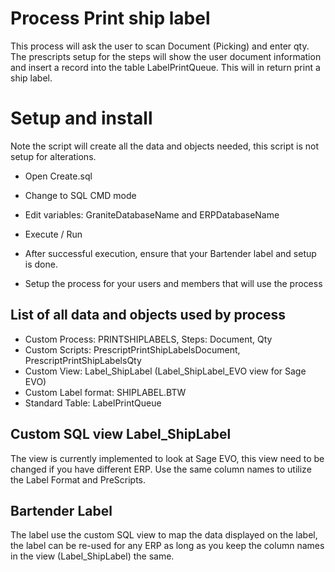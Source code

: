 # Process Print ship label 

This process will ask the user to scan Document (Picking) and enter qty.
The prescripts setup for the steps will show the user document information and insert a record into the table LabelPrintQueue.
This will in return print a ship label.


# Setup and install

Note the script will create all the data and objects needed, this script is not setup for alterations.

- Open Create.sql
- Change to SQL CMD mode
- Edit variables: GraniteDatabaseName and ERPDatabaseName
- Execute / Run
  
- After successful execution, ensure that your Bartender label and setup is done.
- Setup the process for your users and members that will use the process


## List of all data and objects used by process

- Custom Process:       PRINTSHIPLABELS, Steps: Document, Qty
- Custom Scripts:       PrescriptPrintShipLabelsDocument, PrescriptPrintShipLabelsQty
- Custom View:          Label_ShipLabel (Label_ShipLabel_EVO view for Sage EVO)
- Custom Label format:  SHIPLABEL.BTW
- Standard Table:       LabelPrintQueue

## Custom SQL view Label_ShipLabel

The view is currently implemented to look at Sage EVO, this view need to be changed if you have different ERP.
Use the same column names to utilize the Label Format and PreScripts.

## Bartender Label

The label use the custom SQL view to map the data displayed on the label, the label can be re-used for any ERP as long as you keep the column names in 
the view (Label_ShipLabel) the same.